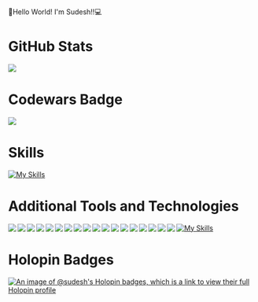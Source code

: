 👋Hello World! I'm Sudesh!!💻 


# GitHub Stats
<!-- <img  src="https://github-readme-stats.vercel.app/api?username=su-de-sh&show_icons=true&theme=radical" />  -->
<img  src = "https://github-readme-streak-stats.herokuapp.com?user=su-de-sh&theme=radical" />
<!-- <img src = "https://github-readme-stats.vercel.app/api/top-langs/?username=su-de-sh&layout=compact&hide=python,jupyter%20notebook"  height=200/> -->

# Codewars Badge

<img src="https://www.codewars.com/users/su-de-sh/badges/large" />

# Skills


[![My Skills](https://skillicons.dev/icons?i=html,css,js,ts,mongodb,express,react,nextjs,nodejs,git,redux,mui,postgres,jest,d3)](https://skillicons.dev)

# Additional Tools and Technologies

<img align="left" src="https://img.shields.io/badge/-Swagger-%23Clojure?style=for-the-badge&logo=swagger&logoColor=white"/>
<img align="left" src="https://img.shields.io/badge/-Storybook-FF4785?style=for-the-badge&logo=storybook&logoColor=white"/>
<img align="left" src="https://img.shields.io/badge/JWT-black?style=for-the-badge&logo=JSON%20web%20tokens"/>
<img align="left" src="https://img.shields.io/badge/Sequelize-52B0E7?style=for-the-badge&logo=Sequelize&logoColor=white"/>
<img align="left" src="https://img.shields.io/badge/React_Router-CA4245?style=for-the-badge&logo=react-router&logoColor=white" />
<img align="left" src="https://img.shields.io/badge/-jest-%23C21325?style=for-the-badge&logo=jest&logoColor=white"/>
<img align="left" src="https://img.shields.io/badge/Postman-FF6C37?style=for-the-badge&logo=postman&logoColor=white" />
<img align="left" src="https://img.shields.io/badge/heroku-%23430098.svg?style=for-the-badge&logo=heroku&logoColor=white"/>
<img align="left" src="https://img.shields.io/badge/github%20actions-%232671E5.svg?style=for-the-badge&logo=githubactions&logoColor=white"/>
<img align="left" src="https://img.shields.io/badge/-Arduino-00979D?style=for-the-badge&logo=Arduino&logoColor=white" />
<img align="left" src="https://img.shields.io/badge/-cypress-%23E5E5E5?style=for-the-badge&logo=cypress&logoColor=058a5e" />
<img align="left" src="https://img.shields.io/badge/-RaspberryPi-C51A4A?style=for-the-badge&logo=Raspberry-Pi"/>
<img align="left" src="https://img.shields.io/badge/Codewars-B1361E?style=for-the-badge&logo=codewars&logoColor=grey" />
<img align="left" src="https://img.shields.io/badge/NPM-%23000000.svg?style=for-the-badge&logo=npm&logoColor=white" />
<img align="left" src="https://img.shields.io/badge/c-%2300599C.svg?style=for-the-badge&logo=c&logoColor=white" />
<img align="left" src="https://img.shields.io/badge/shell_script-%23121011.svg?style=for-the-badge&logo=gnu-bash&logoColor=white" />
<img align="left" src="https://img.shields.io/badge/c++-%2300599C.svg?style=for-the-badge&logo=c%2B%2B&logoColor=white" />
<img align="left" src="https://img.shields.io/badge/python-3670A0?style=for-the-badge&logo=python&logoColor=ffdd54"/>

[![My Skills](https://img.shields.io/badge/opencv-%23white.svg?style=for-the-badge&logo=opencv&logoColor=white)](https://skills.thijs.gg)


# Holopin Badges

[![An image of @sudesh's Holopin badges, which is a link to view their full Holopin profile](https://holopin.me/sudesh)](https://holopin.io/@sudesh)
